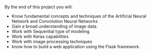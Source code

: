 By the end of this project you will:
- Know fundamental concepts and techniques of the Artificial Neural Network and Convolution Neural Networks
- Gain a broad understanding of image data.
- Work with Sequential type of modeling
- Work with Keras capabilities
- Work with image processing techniques
- know how to build a web application using the Flask framework.
